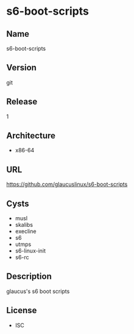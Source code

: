 # s6-boot-scripts

## Name
s6-boot-scripts

## Version
git

## Release
1

## Architecture
* x86-64

## URL
https://github.com/glaucuslinux/s6-boot-scripts

## Cysts
* musl
* skalibs
* execline
* s6
* utmps
* s6-linux-init
* s6-rc

## Description
glaucus's s6 boot scripts

## License
* ISC
